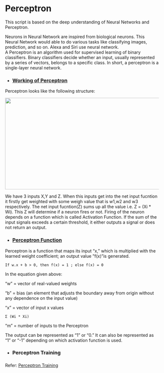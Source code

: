 # Perceptron

<p> This script is based on the deep understanding of Neural Networks and Perceptron. </p>
<p> Neurons in Neural Network are inspired from biological neurons. This Neural Network would able to do various tasks like classifying images, prediction, and so on. Alexa and Siri use neural network. 
<br>
A Perceptron is an algorithm used for supervised learning of binary classifiers. Binary classifiers decide whether an input, usually represented by a series of vectors, belongs to a specific class. In short, a perceptron is a single-layer neural network.
</p>

- <p> <h3> <u>Working of Perceptron</u> </h3>

Perceptron looks like the following structure:

<img src = "https://www.allaboutcircuits.com/uploads/thumbnails/how-to-train-a-basic-perceptron-neural-network_rk_aac_image1.jpg" width="700" height="300"> 

We have 3 inputs X,Y and Z. When this inputs get into the net input fucntion it firstly get weighted with some weigh value that is w1,w2 and w3 respectively. The net input fucntion(Z) sums up all the value i.e. Z = (Xi * Wi). This Z will determine if a neuron fires or not. Firing of the neuron depends on a function which is called Activation Function. If the sum of the input signals exceeds a certain threshold, it either outputs a signal or does not return an output. </p>

- <p> <h3> <u>Perceptron Function</u></h3> 

Perceptron is a function that maps its input “x,” which is multiplied with the learned weight coefficient; an output value ”f(x)”is generated.

``` If w.x + b > 0, then f(x) = 1 ; else f(x) = 0 ```

In the equation given above:

“w” = vector of real-valued weights

“b” = bias (an element that adjusts the boundary away from origin without any dependence on the input value)

“x” = vector of input x values

``` Σ (Wi * Xi) ```

“m” = number of inputs to the Perceptron

The output can be represented as “1” or “0.”  It can also be represented as “1” or “-1” depending on which activation function is used.

- <p> <h3> Perceptron Training <h3> 
Refer:
[Perceptron Training](perceptron_training.py)